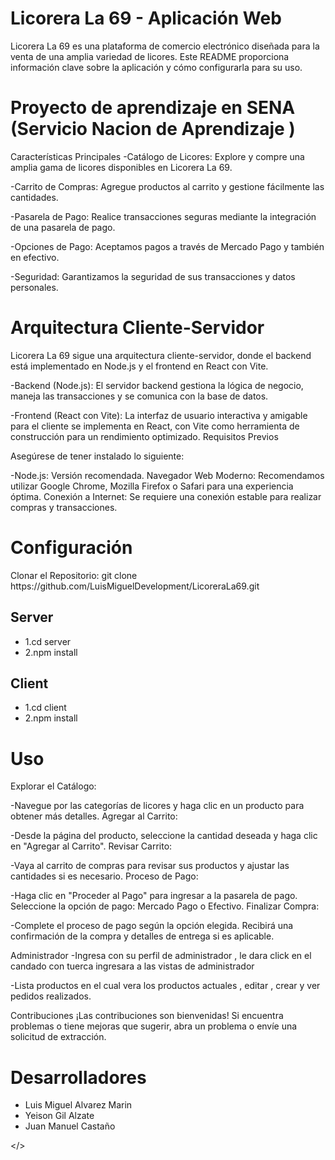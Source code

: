 <h1>Licorera La 69 - Aplicación Web</h1>
Licorera La 69 es una plataforma de comercio electrónico diseñada para la venta de una amplia variedad de licores. Este README proporciona información clave sobre la aplicación y cómo configurarla para su uso.

<h1>Proyecto de aprendizaje en SENA (Servicio Nacion de Aprendizaje )</h1>

Características Principales
-Catálogo de Licores: Explore y compre una amplia gama de licores disponibles en Licorera La 69.

-Carrito de Compras: Agregue productos al carrito y gestione fácilmente las cantidades.

-Pasarela de Pago: Realice transacciones seguras mediante la integración de una pasarela de pago.

-Opciones de Pago: Aceptamos pagos a través de Mercado Pago y también en efectivo.

-Seguridad: Garantizamos la seguridad de sus transacciones y datos personales.

<h1>Arquitectura Cliente-Servidor</h1>

Licorera La 69 sigue una arquitectura cliente-servidor, donde el backend está implementado en Node.js y el frontend en React con Vite.

-Backend (Node.js): El servidor backend gestiona la lógica de negocio, maneja las transacciones y se comunica con la base de datos.

-Frontend (React con Vite): La interfaz de usuario interactiva y amigable para el cliente se implementa en React, con Vite como herramienta de construcción para un rendimiento optimizado.
Requisitos Previos

Asegúrese de tener instalado lo siguiente:

-Node.js: Versión recomendada.
Navegador Web Moderno: Recomendamos utilizar Google Chrome, Mozilla Firefox o Safari para una experiencia óptima.
Conexión a Internet: Se requiere una conexión estable para realizar compras y transacciones.


<h1>Configuración</h1>
Clonar el Repositorio:
git clone https://github.com/LuisMiguelDevelopment/LicoreraLa69.git
<h2>Server</h2>



<ul>
  <li>1.cd server</li>
   <li>2.npm install</li>
</ul>

<h2>Client</h2>


<ul>
   <li>1.cd client</li>
   <li>2.npm install</li>
</ul>
<h1>Uso</h1>
Explorar el Catálogo:

-Navegue por las categorías de licores y haga clic en un producto para obtener más detalles.
Agregar al Carrito:

-Desde la página del producto, seleccione la cantidad deseada y haga clic en "Agregar al Carrito".
Revisar Carrito:

-Vaya al carrito de compras para revisar sus productos y ajustar las cantidades si es necesario.
Proceso de Pago:

-Haga clic en "Proceder al Pago" para ingresar a la pasarela de pago.
Seleccione la opción de pago: Mercado Pago o Efectivo.
Finalizar Compra:

-Complete el proceso de pago según la opción elegida.
Recibirá una confirmación de la compra y detalles de entrega si es aplicable.


Administrador
-Ingresa con su perfil de administrador , le dara click en el candado con tuerca ingresara a las vistas de administrador

-Lista productos en el cual vera los productos actuales , editar , crear y ver pedidos realizados.

Contribuciones
¡Las contribuciones son bienvenidas! Si encuentra problemas o tiene mejoras que sugerir, abra un problema o envíe una solicitud de extracción.

<h1>Desarrolladores</h1>

<ul>
  <li>Luis Miguel Alvarez Marin</li>
   <li>Yeison Gil Alzate</li>
   <li>Juan Manuel Castaño</li>
</ul>





</>




